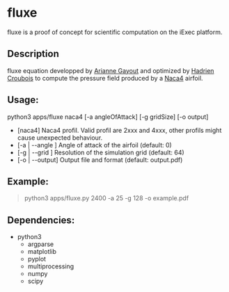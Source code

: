 # fluxe

fluxe is a proof of concept for scientific computation on the iExec platform.

## Description
fluxe equation developped by [Arianne Gayout](https://www.researchgate.net/profile/Ariane_Gayout) and optimized by [Hadrien Croubois](https://hadriencroubois.com) to compute the pressure field produced by a [Naca4](https://en.wikipedia.org/wiki/NACA_airfoil) airfoil.

## Usage:
python3 apps/fluxe naca4 [-a angleOfAttack] [-g gridSize] [-o output]
* [naca4]         Naca4 profil. Valid profil are 2xxx and 4xxx, other profils might cause unexpected behaviour.
* [-a | --angle ] Angle of attack of the airfoil (default: 0)
* [-g | --grid  ] Resolution of the simulation grid (default: 64)
* [-o | --output] Output file and format (default: output.pdf)

## Example:

> python3 apps/fluxe.py 2400 -a 25 -g 128 -o example.pdf

## Dependencies:
* python3
	* argparse
	* matplotlib
	* pyplot
	* multiprocessing
	* numpy
	* scipy